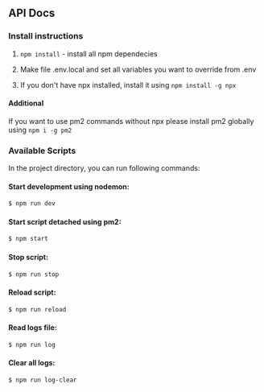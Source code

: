 ## API Docs

### Install instructions

1. `npm install` - install all npm dependecies

2. Make file .env.local and set all variables you want to override from .env

3. If you don't have npx installed, install it using `npm install -g npx`
#### Additional
If you want to use pm2 commands without npx please install pm2 globally using `npm i -g pm2`

### Available Scripts

In the project directory, you can run following commands:
#### Start development using nodemon:
```sh
$ npm run dev
```
#### Start script detached using pm2:
```sh
$ npm start
```
#### Stop script:
```sh
$ npm run stop
```
#### Reload script:
```sh
$ npm run reload
```
#### Read logs file:
```sh
$ npm run log
```
#### Clear all logs:
```sh
$ npm run log-clear
```

